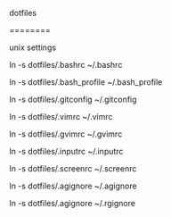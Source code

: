 dotfiles

========

unix settings 

ln -s dotfiles/.bashrc ~/.bashrc

ln -s dotfiles/.bash_profile ~/.bash_profile

ln -s dotfiles/.gitconfig ~/.gitconfig

ln -s dotfiles/.vimrc ~/.vimrc

ln -s dotfiles/.gvimrc ~/.gvimrc

ln -s dotfiles/.inputrc ~/.inputrc

ln -s dotfiles/.screenrc ~/.screenrc

ln -s dotfiles/.agignore ~/.agignore

ln -s dotfiles/.agignore ~/.rgignore
